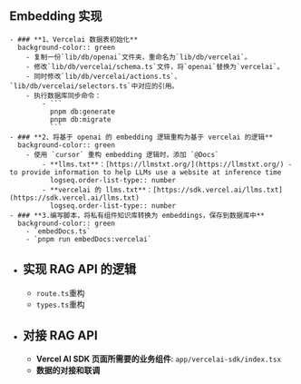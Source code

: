 ## Embedding 实现
	- ### **1、Vercelai 数据表初始化**
	  background-color:: green
		- 复制一份`lib/db/openai`文件夹，重命名为`lib/db/vercelai`。
		- 修改`lib/db/vercelai/schema.ts`文件，将`openai`替换为`vercelai`。
		- 同时修改`lib/db/vercelai/actions.ts`、`lib/db/vercelai/selectors.ts`中对应的引用。
		- 执行数据库同步命令：
			- ```
			  pnpm db:generate
			  pnpm db:migrate
			  ```
	- ### **2、将基于 openai 的 embedding 逻辑重构为基于 vercelai 的逻辑**
	  background-color:: green
		- 使用 `cursor` 重构 embedding 逻辑时，添加 `@Docs`
			- **llms.txt**：[https://llmstxt.org/](https://llmstxt.org/) - to provide information to help LLMs use a website at inference time
			  logseq.order-list-type:: number
			- **vercelai 的 llms.txt**：[https://sdk.vercel.ai/llms.txt](https://sdk.vercel.ai/llms.txt)
			  logseq.order-list-type:: number
	- ### **3.编写脚本，将私有组件知识库转换为 embeddings，保存到数据库中**
	  background-color:: green
		- `embedDocs.ts`
		- `pnpm run embedDocs:vercelai`
- ## 实现 RAG API 的逻辑
	- `route.ts`重构
	- `types.ts`重构
- ## 对接 RAG API
	- **Vercel AI SDK 页面所需要的业务组件**: `app/vercelai-sdk/index.tsx`
	- **数据的对接和联调**